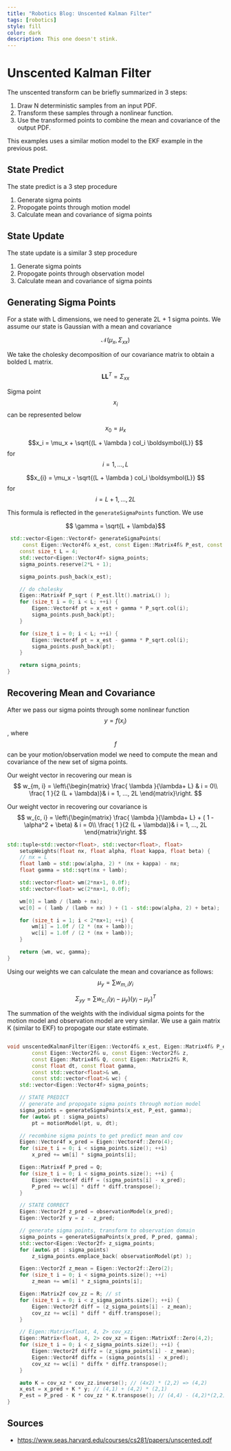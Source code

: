 ```yaml
---
title: "Robotics Blog: Unscented Kalman Filter"
tags: [robotics]
style: fill
color: dark
description: This one doesn't stink.
---
```

<script type="text/javascript"
        src="https://cdnjs.cloudflare.com/ajax/libs/mathjax/2.7.0/MathJax.js?config=TeX-AMS_CHTML"></script>

# Unscented Kalman Filter

The unscented transform can be briefly summarized in 3 steps:
1. Draw N deterministic samples from an input PDF.
2. Transform these samples through a nonlinear function.
3. Use the transformed points to combine the mean and covariance of the output PDF.

This examples uses a similar motion model to the EKF example in the previous post.

## State Predict
The state predict is a 3 step procedure
1. Generate sigma points
2. Propogate points through motion model
3. Calculate mean and covariance of sigma points


## State Update
The state update is a similar 3 step procedure
1. Generate sigma points
2. Propogate points through observation model
3. Calculate mean and covariance of sigma points

## Generating Sigma Points
For a state with L dimensions, we need to generate 2L + 1 sigma points. We assume our state is Gaussian with a mean and covariance

$$ \mathcal{N} (\mu_x, \Sigma_{xx})$$

We take the cholesky decomposition of our covariance matrix to obtain a bolded L matrix.

$$ \boldsymbol{L}\boldsymbol{L}^T = \Sigma_{xx} $$

Sigma point $$x_i$$ can be represented below

$$x_0 = \mu_x $$

$$x_i = \mu_x + \sqrt{(L + \lambda ) col_i \boldsymbol{L}}  $$ for $$ i = 1, ..., L$$

$$x_{i} = \mu_x - \sqrt{(L + \lambda ) col_i \boldsymbol{L}}  $$  for $$ i = L + 1, ..., 2L$$


This formula is reflected in the `generateSigmaPoints` function. We use

$$ \gamma = \sqrt{L + \lambda}$$
```cpp
 std::vector<Eigen::Vector4f> generateSigmaPoints(
     const Eigen::Vector4f& x_est, const Eigen::Matrix4f& P_est, const float gamma) {
    const size_t L = 4;
    std::vector<Eigen::Vector4f> sigma_points;
    sigma_points.reserve(2*L + 1);

    sigma_points.push_back(x_est);

    // do cholesky
    Eigen::Matrix4f P_sqrt ( P_est.llt().matrixL() );
    for (size_t i = 0; i < L; ++i) {
        Eigen::Vector4f pt = x_est + gamma * P_sqrt.col(i);
        sigma_points.push_back(pt);
    }

    for (size_t i = 0; i < L; ++i) {
        Eigen::Vector4f pt = x_est - gamma * P_sqrt.col(i);
        sigma_points.push_back(pt);
    }

    return sigma_points;
}
```

## Recovering Mean and Covariance
After we pass our sigma points through some nonlinear function $$y = f(x_i)$$, where $$f$$ can be your motion/observation model we need to compute the mean and covariance of the new set of sigma points.

Our weight vector in recovering our mean is
$$
w_{m, i} =
\left\{\begin{matrix}
\frac{ \lambda }{\lambda+ L} & i = 0\\
\frac{ 1 }{2 (L + \lambda)}& i = 1, ..., 2L
\end{matrix}\right.
$$

Our weight vector in recovering our covariance is
$$
w_{c, i} =
\left\{\begin{matrix}
\frac{ \lambda }{\lambda+ L}  + ( 1 - \alpha^2  + \beta)
 & i = 0\\
\frac{ 1 }{2 (L + \lambda)}& i = 1, ..., 2L
\end{matrix}\right.
$$



```cpp
std::tuple<std::vector<float>, std::vector<float>, float>
    setupWeights(float nx, float alpha, float kappa, float beta) {
    // nx = L
    float lamb = std::pow(alpha, 2) * (nx + kappa) - nx;
    float gamma = std::sqrt(nx + lamb);

    std::vector<float> wm(2*nx+1, 0.0f);
    std::vector<float> wc(2*nx+1, 0.0f);

    wm[0] = lamb / (lamb + nx);
    wc[0] = ( lamb / (lamb + nx) ) + (1 - std::pow(alpha, 2) + beta);

    for (size_t i = 1; i < 2*nx+1; ++i) {
        wm[i] = 1.0f / (2 * (nx + lamb));
        wc[i] = 1.0f / (2 * (nx + lamb));
    }

    return {wm, wc, gamma};
}
```


Using our weights we can calculate the mean and covariance as follows:
$$
\mu_y = \sum w_{m, i} y_i
$$

$$
\Sigma_{yy} = \sum w_{c, i} (y_i - \mu_y) (y_i - \mu_y)^T
$$

The summation of the weights with the individual sigma points for the motion model and observation model are very similar. We use a gain matrix K (similar to EKF) to propogate our state estimate.

```cpp

void unscentedKalmanFilter(Eigen::Vector4f& x_est, Eigen::Matrix4f& P_est,
        const Eigen::Vector2f& u, const Eigen::Vector2f& z,
        const Eigen::Matrix4f& Q, const Eigen::Matrix2f& R,
        const float dt, const float gamma,
        const std::vector<float>& wm,
        const std::vector<float>& wc) {
    std::vector<Eigen::Vector4f> sigma_points;

    // STATE PREDICT
    // generate and propogate sigma points through motion model
    sigma_points = generateSigmaPoints(x_est, P_est, gamma);
    for (auto& pt : sigma_points)
        pt = motionModel(pt, u, dt);

    // recombine sigma points to get predict mean and cov
    Eigen::Vector4f x_pred = Eigen::Vector4f::Zero(4);
    for (size_t i = 0; i < sigma_points.size(); ++i)
        x_pred += wm[i] * sigma_points[i];

    Eigen::Matrix4f P_pred = Q;
    for (size_t i = 0; i < sigma_points.size(); ++i) {
        Eigen::Vector4f diff = (sigma_points[i] - x_pred);
        P_pred += wc[i] * diff * diff.transpose();
    }

    // STATE CORRECT
    Eigen::Vector2f z_pred = observationModel(x_pred);
    Eigen::Vector2f y = z - z_pred;

    // generate sigma points, transform to observation domain
    sigma_points = generateSigmaPoints(x_pred, P_pred, gamma);
    std::vector<Eigen::Vector2f> z_sigma_points;
    for (auto& pt : sigma_points)
        z_sigma_points.emplace_back( observationModel(pt) );

    Eigen::Vector2f z_mean = Eigen::Vector2f::Zero(2);
    for (size_t i = 0; i < sigma_points.size(); ++i)
        z_mean += wm[i] * z_sigma_points[i];

    Eigen::Matrix2f cov_zz = R; // st
    for (size_t i = 0; i < z_sigma_points.size(); ++i) {
        Eigen::Vector2f diff = (z_sigma_points[i] - z_mean);
        cov_zz += wc[i] * diff * diff.transpose();
    }

    // Eigen::Matrix<float, 4, 2> cov_xz;
    Eigen::Matrix<float, 4, 2> cov_xz = Eigen::MatrixXf::Zero(4,2);
    for (size_t i = 0; i < z_sigma_points.size(); ++i) {
        Eigen::Vector2f diffz = (z_sigma_points[i] - z_mean);
        Eigen::Vector4f diffx = (sigma_points[i] - x_pred);
        cov_xz += wc[i] * diffx * diffz.transpose();
    }

    auto K = cov_xz * cov_zz.inverse(); // (4x2) * (2,2) => (4,2)
    x_est = x_pred + K * y; // (4,1) + (4,2) * (2,1)
    P_est = P_pred - K * cov_zz * K.transpose(); // (4,4) - (4,2)*(2,2)*(2,4)
}
```

## Sources
- https://www.seas.harvard.edu/courses/cs281/papers/unscented.pdf